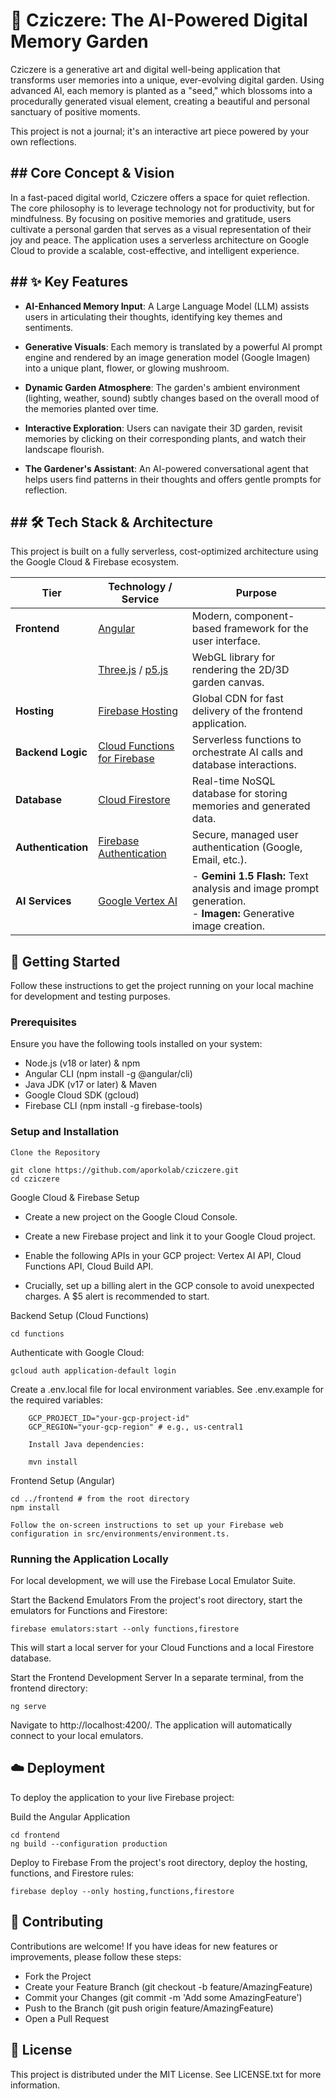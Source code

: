 
# 🌱 Cziczere: The AI-Powered Digital Memory Garden

Cziczere is a generative art and digital well-being application that transforms user memories into a unique, ever-evolving digital garden. Using advanced AI, each memory is planted as a "seed," which blossoms into a procedurally generated visual element, creating a beautiful and personal sanctuary of positive moments.

This project is not a journal; it's an interactive art piece powered by your own reflections.

## ## Core Concept & Vision

In a fast-paced digital world, Cziczere offers a space for quiet reflection. The core philosophy is to leverage technology not for productivity, but for mindfulness. By focusing on positive memories and gratitude, users cultivate a personal garden that serves as a visual representation of their joy and peace. The application uses a serverless architecture on Google Cloud to provide a scalable, cost-effective, and intelligent experience.

## ## ✨ Key Features

-   **AI-Enhanced Memory Input**: A Large Language Model (LLM) assists users in articulating their thoughts, identifying key themes and sentiments.
    
-   **Generative Visuals**: Each memory is translated by a powerful AI prompt engine and rendered by an image generation model (Google Imagen) into a unique plant, flower, or glowing mushroom.
    
-   **Dynamic Garden Atmosphere**: The garden's ambient environment (lighting, weather, sound) subtly changes based on the overall mood of the memories planted over time.
    
-   **Interactive Exploration**: Users can navigate their 3D garden, revisit memories by clicking on their corresponding plants, and watch their landscape flourish.
    
-   **The Gardener's Assistant**: An AI-powered conversational agent that helps users find patterns in their thoughts and offers gentle prompts for reflection.

## ## 🛠️ Tech Stack & Architecture

This project is built on a fully serverless, cost-optimized architecture using the Google Cloud & Firebase ecosystem.


| Tier              | Technology / Service                                                                                     | Purpose                                                                                           |
|-------------------|----------------------------------------------------------------------------------------------------------|---------------------------------------------------------------------------------------------------|
| **Frontend**      | [Angular](https://angular.io/)                                                                           | Modern, component-based framework for the user interface.                                         |
|                   | [Three.js](https://threejs.org/) / [p5.js](https://p5js.org/)                                            | WebGL library for rendering the 2D/3D garden canvas.                                              |
| **Hosting**       | [Firebase Hosting](https://firebase.google.com/docs/hosting)                                             | Global CDN for fast delivery of the frontend application.                                          |
| **Backend Logic** | [Cloud Functions for Firebase](https://firebase.google.com/docs/functions)                               | Serverless functions to orchestrate AI calls and database interactions.                           |
| **Database**      | [Cloud Firestore](https://firebase.google.com/docs/firestore)                                            | Real-time NoSQL database for storing memories and generated data.                                 |
| **Authentication**| [Firebase Authentication](https://firebase.google.com/docs/auth)                                         | Secure, managed user authentication (Google, Email, etc.).                                        |
| **AI Services**   | [Google Vertex AI](https://cloud.google.com/vertex-ai)                                                   | - **Gemini 1.5 Flash:** Text analysis and image prompt generation.<br>- **Imagen:** Generative image creation. |

## 🚀 Getting Started

Follow these instructions to get the project running on your local machine for development and testing purposes.
### Prerequisites

Ensure you have the following tools installed on your system:

 - Node.js (v18 or later) & npm
 - Angular CLI (npm install -g @angular/cli)   
 - Java JDK (v17 or later) & Maven   
 - Google Cloud SDK (gcloud)   
 - Firebase CLI (npm install -g
   firebase-tools)

### Setup and Installation

    Clone the Repository

    git clone https://github.com/aporkolab/cziczere.git
    cd cziczere

Google Cloud & Firebase Setup

 - Create a new project on the Google Cloud Console.
 - Create a new Firebase project and link it to your Google Cloud
   project.
   
   
 - Enable the following APIs in your GCP project: Vertex AI API, Cloud
   Functions API, Cloud Build API.
   
 - Crucially, set up a billing alert in the GCP console to avoid
   unexpected charges. A $5 alert is recommended to start.

Backend Setup (Cloud Functions)

    cd functions

   Authenticate with Google Cloud:

    gcloud auth application-default login

Create a .env.local file for local environment variables. See .env.example for the required variables:

        GCP_PROJECT_ID="your-gcp-project-id"
        GCP_REGION="your-gcp-region" # e.g., us-central1

        Install Java dependencies:

        mvn install

Frontend Setup (Angular)

    cd ../frontend # from the root directory
    npm install

    Follow the on-screen instructions to set up your Firebase web configuration in src/environments/environment.ts.

### Running the Application Locally

For local development, we will use the Firebase Local Emulator Suite.

Start the Backend Emulators
From the project's root directory, start the emulators for Functions and Firestore:

    firebase emulators:start --only functions,firestore

This will start a local server for your Cloud Functions and a local Firestore database.

Start the Frontend Development Server
In a separate terminal, from the frontend directory:

    ng serve

Navigate to http://localhost:4200/. The application will automatically connect to your local emulators.

## ☁️ Deployment

To deploy the application to your live Firebase project:

Build the Angular Application

    cd frontend
    ng build --configuration production

Deploy to Firebase
From the project's root directory, deploy the hosting, functions, and Firestore rules:

    firebase deploy --only hosting,functions,firestore

## 🤝 Contributing

Contributions are welcome! If you have ideas for new features or improvements, please follow these steps:

- Fork the Project
- Create your Feature Branch (git checkout -b feature/AmazingFeature)
- Commit your Changes (git commit -m 'Add some AmazingFeature')
- Push to the Branch (git push origin feature/AmazingFeature)
- Open a Pull Request

## 📄 License

This project is distributed under the MIT License. See LICENSE.txt for more information.
